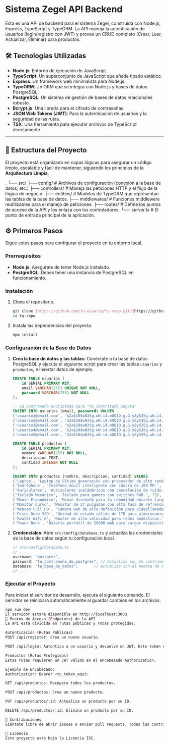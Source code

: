 # Sistema Zegel API Backend

Esta es una API de backend para el sistema Zegel, construida con Node.js, Express, TypeScript y TypeORM. La API maneja la autenticación de usuarios (login/registro con JWT) y provee un CRUD completo (Crear, Leer, Actualizar, Eliminar) para productos.

## 🛠️ Tecnologías Utilizadas

-   **Node.js**: Entorno de ejecución de JavaScript.
-   **TypeScript**: Un superconjunto de JavaScript que añade tipado estático.
-   **Express**: Un framework web minimalista para Node.js.
-   **TypeORM**: Un ORM que se integra con Node.js y bases de datos PostgreSQL.
-   **PostgreSQL**: Un sistema de gestión de bases de datos relacionales robusto.
-   **Bcrypt.js**: Una librería para el cifrado de contraseñas.
-   **JSON Web Tokens (JWT)**: Para la autenticación de usuarios y la seguridad de las rutas.
-   **TSX**: Una herramienta para ejecutar archivos de TypeScript directamente.

---

## 📁 Estructura del Proyecto

El proyecto está organizado en capas lógicas para asegurar un código limpio, escalable y fácil de mantener, siguiendo los principios de la **Arquitectura Limpia**.

.
└── src/
├── config/           # Archivos de configuración (conexión a la base de datos, etc.)
├── controllers/      # Maneja las peticiones HTTP y el flujo de la lógica de negocio.
├── entities/         # Modelos de TypeORM que representan las tablas de la base de datos.
├── middlewares/      # Funciones middleware reutilizables para el manejo de peticiones.
├── routes/           # Define los puntos de acceso de la API y los enlaza con los controladores.
└── server.ts         # El punto de entrada principal de la aplicación.

## ⚙️ Primeros Pasos

Sigue estos pasos para configurar el proyecto en tu entorno local.

### Prerrequisitos

-   **Node.js**: Asegúrate de tener Node.js instalado.
-   **PostgreSQL**: Debes tener una instancia de PostgreSQL en funcionamiento.

### Instalación

1.  Clona el repositorio.
    ```bash
    git clone [https://github.com/tu-usuario/tu-repo.git](https://github.com/tu-usuario/tu-repo.git)
    cd tu-repo
    ```
2.  Instala las dependencias del proyecto.
    ```bash
    npm install
    ```

### Configuración de la Base de Datos

1.  **Crea la base de datos y las tablas:** Conéctate a tu base de datos PostgreSQL y ejecuta el siguiente script para crear las tablas `usuarios` y `productos`, e insertar datos de ejemplo.

    ```sql
    CREATE TABLE usuarios (
        id SERIAL PRIMARY KEY,
        email VARCHAR(255) UNIQUE NOT NULL,
        password VARCHAR(255) NOT NULL
    );

    -- La contraseña encriptada para "tu_contraseña_segura"
    INSERT INTO usuarios (email, password) VALUES
    ('usuario1@email.com', '$2a$10$wN35g.wN.i4.mOQ1O.g.G.y8yS35g.wN.i4.mOQ1O.g.G.y8yS35g.wN.i4.mOQ1O.g.G.y8yS35g.wN'),
    ('usuario2@email.com', '$2a$10$wN35g.wN.i4.mOQ1O.g.G.y8yS35g.wN.i4.mOQ1O.g.G.y8yS35g.wN.i4.mOQ1O.g.G.y8yS35g.wN'),
    ('usuario3@email.com', '$2a$10$wN35g.wN.i4.mOQ1O.g.G.y8yS35g.wN.i4.mOQ1O.g.G.y8yS35g.wN.i4.mOQ1O.g.G.y8yS35g.wN'),
    ('usuario4@email.com', '$2a$10$wN35g.wN.i4.mOQ1O.g.G.y8yS35g.wN.i4.mOQ1O.g.G.y8yS35g.wN.i4.mOQ1O.g.G.y8yS35g.wN'),
    ('usuario5@email.com', '$2a$10$wN35g.wN.i4.mOQ1O.g.G.y8yS35g.wN.i4.mOQ1O.g.G.y8yS35g.wN.i4.mOQ1O.g.G.y8yS35g.wN');

    CREATE TABLE productos (
        id SERIAL PRIMARY KEY,
        nombre VARCHAR(255) NOT NULL,
        descripcion TEXT,
        cantidad INTEGER NOT NULL
    );

    INSERT INTO productos (nombre, descripcion, cantidad) VALUES
    ('Laptop', 'Laptop de última generación con procesador de alto rendimiento.', 50),
    ('Smartphone', 'Teléfono móvil inteligente con cámara de 108 MP.', 120),
    ('Auriculares', 'Auriculares inalámbricos con cancelación de ruido.', 200),
    ('Teclado Mecánico', 'Teclado para gamers con switches RGB.', 75),
    ('Mouse Ergonómico', 'Mouse diseñado para la comodidad durante largas horas de uso.', 150),
    ('Monitor Curvo', 'Monitor de 27 pulgadas con alta tasa de refresco.', 45),
    ('Webcam Full HD', 'Cámara web de alta definición para videollamadas.', 90),
    ('Disco Duro SSD', 'Unidad de estado sólido de 1TB para almacenamiento rápido.', 180),
    ('Router WiFi 6', 'Router de alta velocidad para redes domésticas.', 60),
    ('Power Bank', 'Batería portátil de 20000 mAh para cargar dispositivos.', 250);
    ```

2.  **Credenciales**: Abre `src/config/database.ts` y actualiza las credenciales de la base de datos según tu configuración local.

    ```typescript
    // src/config/database.ts
    // ...
    username: "postgres",
    password: "tu_contraseña_de_postgres", // Actualiza con tu contraseña
    database: "tu_base_de_datos",       // Actualiza con el nombre de tu base de datos
    // ...
    ```

### Ejecutar el Proyecto

Para iniciar el servidor de desarrollo, ejecuta el siguiente comando. El servidor se reiniciará automáticamente al guardar cambios en los archivos.

```bash
npm run dev
El servidor estará disponible en http://localhost:3000.
🚀 Puntos de Acceso (Endpoints) de la API
La API está dividida en rutas públicas y rutas protegidas.

Autenticación (Rutas Públicas)
POST /api/register: Crea un nuevo usuario.

POST /api/login: Autentica a un usuario y devuelve un JWT. Este token es necesario para acceder a todas las demás rutas protegidas.

Productos (Rutas Protegidas)
Estas rutas requieren un JWT válido en el encabezado Authorization.

Ejemplo de Encabezado:
Authorization: Bearer <tu_token_aqui>

GET /api/productos: Recupera todos los productos.

POST /api/productos: Crea un nuevo producto.

PUT /api/productos/:id: Actualiza un producto por su ID.

DELETE /api/productos/:id: Elimina un producto por su ID.

🤝 Contribuciones
Siéntete libre de abrir issues o enviar pull requests. Todas las contribuciones son bienvenidas.

📄 Licencia
Este proyecto está bajo la Licencia ISC.
